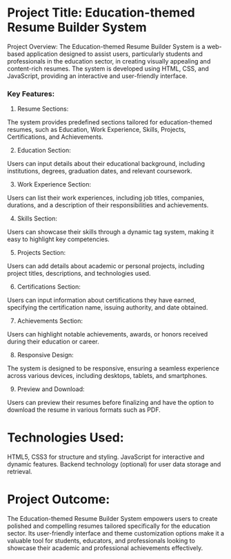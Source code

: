 # Project Title: Education-themed Resume Builder System

Project Overview:
The Education-themed Resume Builder System is a web-based application designed to assist users, particularly students and professionals in the education sector, in creating visually appealing and content-rich resumes. The system is developed using HTML, CSS, and JavaScript, providing an interactive and user-friendly interface.

### Key Features:

1. Resume Sections:

The system provides predefined sections tailored for education-themed resumes, such as Education, Work Experience, Skills, Projects, Certifications, and Achievements.

2. Education Section:

Users can input details about their educational background, including institutions, degrees, graduation dates, and relevant coursework.

3. Work Experience Section:

Users can list their work experiences, including job titles, companies, durations, and a description of their responsibilities and achievements.

4. Skills Section:

Users can showcase their skills through a dynamic tag system, making it easy to highlight key competencies.

5. Projects Section:

Users can add details about academic or personal projects, including project titles, descriptions, and technologies used.

6. Certifications Section:

Users can input information about certifications they have earned, specifying the certification name, issuing authority, and date obtained.

7. Achievements Section:

Users can highlight notable achievements, awards, or honors received during their education or career.

8. Responsive Design:

The system is designed to be responsive, ensuring a seamless experience across various devices, including desktops, tablets, and smartphones.

9. Preview and Download:

Users can preview their resumes before finalizing and have the option to download the resume in various formats such as PDF.

# Technologies Used:

HTML5, CSS3 for structure and styling.
JavaScript for interactive and dynamic features.
Backend technology (optional) for user data storage and retrieval.

# Project Outcome:
The Education-themed Resume Builder System empowers users to create polished and compelling resumes tailored specifically for the education sector. Its user-friendly interface and theme customization options make it a valuable tool for students, educators, and professionals looking to showcase their academic and professional achievements effectively.
